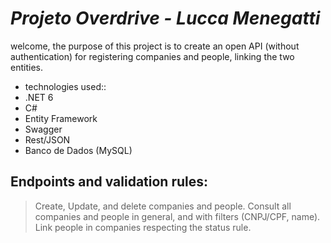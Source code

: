 # _Projeto Overdrive - Lucca Menegatti_

welcome, the purpose of this project is to create an open API (without authentication) for registering companies and people, linking the two entities. 
- technologies used::
- .NET 6
- C#
- Entity Framework
- Swagger
- Rest/JSON
- Banco de Dados (MySQL)

## Endpoints and validation rules:

> Create, Update, and delete companies and people.
> Consult all companies and people in general, and with filters (CNPJ/CPF, name).
> Link people in companies respecting the status rule.
